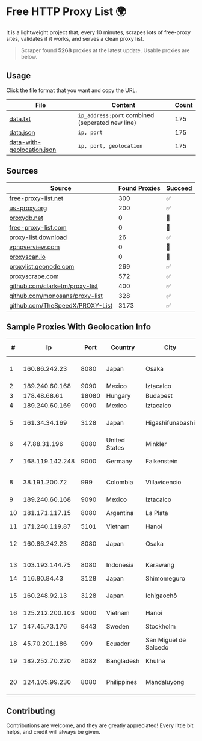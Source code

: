 
# Free HTTP Proxy List 🌍

It is a lightweight project that, every 10 minutes, scrapes lots of free-proxy sites, validates if it works, and serves a clean proxy list.


> Scraper found **5268** proxies at the latest update. Usable proxies are below.

## Usage

Click the file format that you want and copy the URL.


|File|Content|Count|
|----|-------|-----|
|[data.txt](https://raw.githubusercontent.com/themiralay/Proxy-List-World/master/data.txt)|`ip_address:port` combined (seperated new line)|175|
|[data.json](https://raw.githubusercontent.com/themiralay/Proxy-List-World/master/data.json)|`ip, port`|175|
|[data-with-geolocation.json](https://raw.githubusercontent.com/themiralay/Proxy-List-World/master/data-with-geolocation.json)|`ip, port, geolocation`|175|

## Sources

|Source|Found Proxies|Succeed|
|------|-------------|-------|
|[free-proxy-list.net](https://free-proxy-list.net)|300|✅|
|[us-proxy.org](https://www.us-proxy.org)|200|✅|
|[proxydb.net](http://proxydb.net)|0|🚫|
|[free-proxy-list.com](https://free-proxy-list.com/?page=&port=&type%5B%5D=http&type%5B%5D=https&up_time=0&search=Search)|0|🚫|
|[proxy-list.download](https://www.proxy-list.download/HTTP)|26|✅|
|[vpnoverview.com](https://vpnoverview.com/privacy/anonymous-browsing/free-proxy-servers)|0|🚫|
|[proxyscan.io](https://www.proxyscan.io)|0|🚫|
|[proxylist.geonode.com](https://proxylist.geonode.com/api/proxy-list?limit=300&page=1&sort_by=lastChecked&sort_type=desc&protocols=http,https)|269|✅|
|[proxyscrape.com](https://api.proxyscrape.com/v2/?request=displayproxies&protocol=http&timeout=10000&country=all&ssl=all&anonymity=all)|572|✅|
|[github.com/clarketm/proxy-list](https://raw.githubusercontent.com/clarketm/proxy-list/master/proxy-list-raw.txt)|400|✅|
|[github.com/monosans/proxy-list](https://raw.githubusercontent.com/monosans/proxy-list/main/proxies/http.txt)|328|✅|
|[github.com/TheSpeedX/PROXY-List](https://raw.githubusercontent.com/TheSpeedX/PROXY-List/master/http.txt)|3173|✅|


## Sample Proxies With Geolocation Info

|#|Ip|Port|Country|City|Internet Service Provider|
|-|--|----|-------|----|-------------------------|
|1|160.86.242.23|8080|Japan|Osaka|Sony Network Communications Inc|
|2|189.240.60.168|9090|Mexico|Iztacalco|Uninet S.A. de C.V.|
|3|178.48.68.61|18080|Hungary|Budapest|UPC|
|4|189.240.60.169|9090|Mexico|Iztacalco|Uninet S.A. de C.V.|
|5|161.34.34.169|3128|Japan|Higashifunabashi|NTT PC Communications, Inc.|
|6|47.88.31.196|8080|United States|Minkler|Alibaba.com LLC|
|7|168.119.142.248|9000|Germany|Falkenstein|Hetzner Online GmbH|
|8|38.191.200.72|999|Colombia|Villavicencio|Hola Telecomunicacines Colombia S.A.S|
|9|189.240.60.168|9090|Mexico|Iztacalco|Uninet S.A. de C.V.|
|10|181.171.117.15|8080|Argentina|La Plata|Telecom Argentina S.A|
|11|171.240.119.87|5101|Vietnam|Hanoi|Viettel Corporation|
|12|160.86.242.23|8080|Japan|Osaka|Sony Network Communications Inc|
|13|103.193.144.75|8080|Indonesia|Karawang|PT Lintas Jaringan Nusantara|
|14|116.80.84.43|3128|Japan|Shimomeguro|InfoSphere|
|15|160.248.92.13|3128|Japan|Ichigaochō|NTT PC Communications, Inc.|
|16|125.212.200.103|9000|Vietnam|Hanoi|Viettel Corporation|
|17|147.45.73.176|8443|Sweden|Stockholm|Aeza International LTD|
|18|45.70.201.186|999|Ecuador|San Miguel de Salcedo|Ufinet Panama S.A.|
|19|182.252.70.220|8082|Bangladesh|Khulna|Agni Systems Limited|
|20|124.105.99.230|8080|Philippines|Mandaluyong|Philippine Long Distance Telephone Co.|



## Contributing

Contributions are welcome, and they are greatly appreciated! Every
little bit helps, and credit will always be given.

